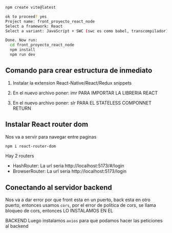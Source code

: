 ```bash
npm create vite@latest

ok to proceed? yes
Project name: front_proyecto_react_node
Select a framework: React
Select a variant: JavaScript + SWC (swc es como babel, transcompilador)

Done. Now run:
  cd front_proyecto_react_node
  npm install
  npm run dev
```

## Comando para crear estructura de inmediato
1. Instalar la extension React-Native/React/Redux snippets

2. En el nuevo archivo poner: imr PARA IMPORTAR LA LIBRERIA REACT

3. En el nuevo archivo poner: slr PARA EL STATELESS COMPONNET RETURN

## Instalar React router dom
Nos va a servir para navegar entre paginas
```bash
npm i react-router-dom
```

Hay 2 routers
* HashRouter: La url seria        http://localhost:5173/#/login
* BrowserRouter: La url seria     http://localhost:5173/login

## Conectando al servidor backend
Nos va a dar error por que front esta en un puerto, back esta en otro puerto, entonces usamos `cors`, por el error de politica de cors, se llama bloqueo de cors, entonces LO INSTALAMOS EN EL 


BACKEND
Luego  instalamos `axios` para que podamos hacer las peticiones al backend


